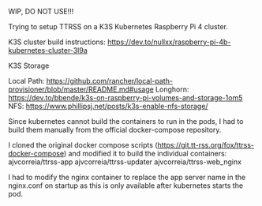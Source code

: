 WIP, DO NOT USE!!!

Trying to setup TTRSS on a K3S Kubernetes Raspberry Pi 4 cluster.

K3S cluster build instructions:
https://dev.to/nullxx/raspberry-pi-4b-kubernetes-cluster-3l9a

K3S Storage

Local Path: https://github.com/rancher/local-path-provisioner/blob/master/README.md#usage
Longhorn: https://dev.to/bbende/k3s-on-raspberry-pi-volumes-and-storage-1om5
NFS: https://www.phillipsj.net/posts/k3s-enable-nfs-storage/

Since kubernetes cannot build the containers to run in the pods, I had to build them manually from the official docker-compose repository.

I cloned the original docker compose scripts (https://git.tt-rss.org/fox/ttrss-docker-compose) and modified it to build the individual containers:
ajvcorreia/ttrss-app
ajvcorreia/ttrss-updater
ajvcorreia/ttrss-web_nginx

I had to modify the nginx container to replace the app server name in the nginx.conf on startup as this is only available after kubernetes starts the pod.
